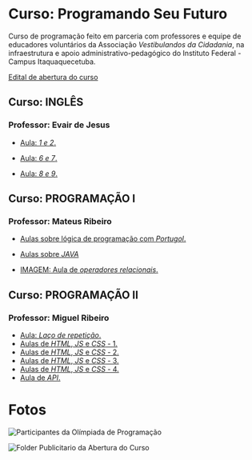 
# Curso: Programando Seu Futuro

Curso de programação feito em parceria com professores e equipe de educadores voluntários da Associação _Vestibulandos da Cidadania_, na infraestrutura e apoio administrativo-pedagógico do Instituto Federal - Campus Itaquaquecetuba.

[Edital de abertura do curso](https://itq.ifsp.edu.br/index.php/ultimas-noticias/1304-cex-edital-003-2022-selecao-para-vagas-no-curso-de-extensao-programando-seu-futuro-ofertado-no-espaco-do-ifsp-por-professores-voluntarios-da-associacao-vestibulandos-da-cidadania-inscricoes-de-04-a-14-02-2022)



## Curso: INGLÊS
### Professor: Evair de Jesus

* [Aula: *1 e 2*.](https://github.com/claudiadejesusdantas/programando-seu-futuro/blob/main/Aulas_Evair/Apresenta%C3%A7%C3%A3o%201%20e%202%20_Professor%20Evair%20Ingl%C3%AAs.pdf)

* [Aula: *6 e 7*.](https://github.com/claudiadejesusdantas/programando-seu-futuro/blob/main/Aulas_Evair/Apresenta%C3%A7%C3%A3o%206%20e%207%20_Professor%20Evair%20Ingl%C3%AAs%201%2009052022.pdf)


* [Aula: *8 e 9*.](https://github.com/claudiadejesusdantas/programando-seu-futuro/blob/main/Aulas_Evair/Apresenta%C3%A7%C3%A3o%208%20e%209%20_Professor%20Evair%20Ingl%C3%AAs.pdf)


## Curso: PROGRAMAÇÃO I
### Professor: Mateus Ribeiro

* [Aulas sobre lógica de programação com *Portugol*.](https://github.com/claudiadejesusdantas/EstudosDePortugol_ProgramandoSeuFuturo2022)

* [Aulas sobre *JAVA*](https://github.com/claudiadejesusdantas/programando-seu-futuro/tree/main/Aulas_Mateus/Curso_Java)

* [IMAGEM: Aula de *operadores relacionais*.](https://github.com/claudiadejesusdantas/programando-seu-futuro/blob/main/Aulas_Mateus/operadores_relacionais_marco2022.jpeg)


## Curso: PROGRAMAÇÃO II
### Professor: Miguel Ribeiro

* [Aula: *Laço de repetição*.]()
* [Aulas de *HTML*, *JS* e *CSS* - 1.](https://github.com/claudiadejesusdantas/programando-seu-futuro/tree/main/Aulas_Miguel/HTML-CSS)
* [Aulas de *HTML*, *JS* e *CSS* - 2.](https://github.com/claudiadejesusdantas/programando-seu-futuro/tree/main/Aulas_Miguel/Desenvolvimento_Web)
* [Aulas de *HTML*, *JS* e *CSS* - 3.](https://github.com/claudiadejesusdantas/programando-seu-futuro/tree/main/Aulas_Miguel/aulas_js/HTML-CSS)
* [Aulas de *HTML*, *JS* e *CSS* - 4.](https://github.com/claudiadejesusdantas/programando-seu-futuro/tree/main/Aulas_Miguel/github/CyberStore)
* [Aula de *API*.](https://github.com/claudiadejesusdantas/programando-seu-futuro/tree/main/Aulas_Miguel/segunda-api-node)

# Fotos

![Participantes da Olímpiada de Programação](https://www.facebook.com/vestibulandosdacidadania/photos/a.769288406509738/4632737173498156/)

![Folder Publicitario da Abertura do Curso](https://www.facebook.com/vestibulandosdacidadania/photos/4466300630141812/)
